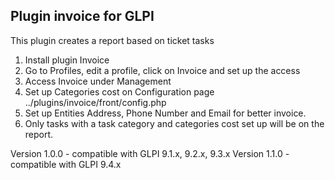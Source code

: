 ## Plugin invoice for GLPI

This plugin creates a report based on ticket tasks

1. Install plugin Invoice
2. Go to Profiles, edit a profile, click on Invoice and set up the access
3. Access Invoice under Management
4. Set up Categories cost on Configuration page ../plugins/invoice/front/config.php
5. Set up Entities Address, Phone Number and Email for better invoice.
6. Only tasks with a task category and categories cost set up will be on the report.


Version 1.0.0 - compatible with GLPI 9.1.x, 9.2.x, 9.3.x
Version 1.1.0 - compatible with GLPI 9.4.x
